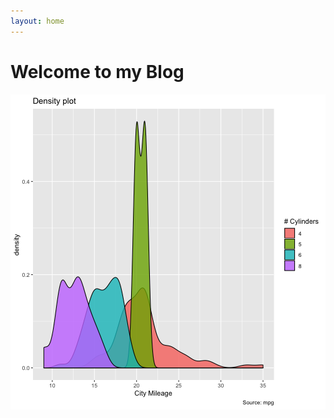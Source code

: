 ```yaml
---
layout: home
---
```

# Welcome to my Blog

![plot of chunk unnamed-chunk-1](figure/unnamed-chunk-1-1.png)
